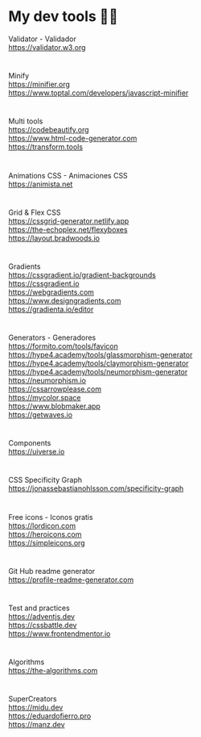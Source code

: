 # My dev tools 👨‍💻

Validator - Validador <br>
https://validator.w3.org
#
Minify <br>
https://minifier.org <br>
https://www.toptal.com/developers/javascript-minifier
#
Multi tools <br>
https://codebeautify.org <br>
https://www.html-code-generator.com <br>
https://transform.tools
#
Animations CSS - Animaciones CSS <br>
https://animista.net
#
Grid & Flex CSS <br>
https://cssgrid-generator.netlify.app <br>
https://the-echoplex.net/flexyboxes <br>
https://layout.bradwoods.io
#
Gradients <br>
https://cssgradient.io/gradient-backgrounds <br>
https://cssgradient.io <br>
https://webgradients.com <br>
https://www.designgradients.com <br>
https://gradienta.io/editor
#
Generators - Generadores <br>
https://formito.com/tools/favicon <br>
https://hype4.academy/tools/glassmorphism-generator  <br>
https://hype4.academy/tools/claymorphism-generator  <br>
https://hype4.academy/tools/neumorphism-generator  <br>
https://neumorphism.io <br>
https://cssarrowplease.com <br>
https://mycolor.space <br>
https://www.blobmaker.app <br>
https://getwaves.io
#
Components <br>
https://uiverse.io
#
CSS Specificity Graph <br>
https://jonassebastianohlsson.com/specificity-graph
#
Free icons - Iconos gratis <br>
https://lordicon.com <br>
https://heroicons.com <br>
https://simpleicons.org
#
Git Hub readme generator <br>
https://profile-readme-generator.com
#
Test and practices <br>
https://adventjs.dev <br>
https://cssbattle.dev <br>
https://www.frontendmentor.io
#
Algorithms <br>
https://the-algorithms.com
#
SuperCreators <br>
https://midu.dev <br>
https://eduardofierro.pro <br>
https://manz.dev <br>
